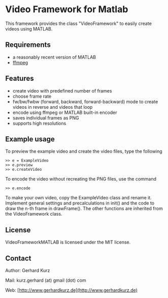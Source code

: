 Video Framework for Matlab
==========================

This framework provides the class "VideoFramework" to easily create videos using MATLAB.

Requirements
------------

  * a reasonably recent version of MATLAB
  * [ffmpeg](https://www.ffmpeg.org/)

Features
--------

  * create video with predefined number of frames
  * choose frame rate
  * fw/bw/fwbw (forward, backward, forward-backward) mode to create videos in reverse and videos that loop
  * encode using ffmpeg or MATLAB built-in encoder
  * saves individual frames as PNG
  * supports high resolutions

Example usage
-------------
To preview the example video and create the video files, type the following

	>> e = ExampleVideo
	>> e.preview
	>> e.createVideo

To encode the video without recreating the PNG files, use the command

	>> e.encode

To make your own video, copy the ExampleVideo class and rename it. Implement general settings and precalculations in init() and the code to draw the n-th frame in drawFrame(). The other functions are inherited from the VideoFramework class.

License
-------

VideoFrameworkMATLAB is licensed under the MIT license.

Contact
-------

Author: Gerhard Kurz

Mail: kurz.gerhard (at) gmail (dot) com

Web: [http://www.gerhardkurz.de](http://www.gerhardkurz.de)



